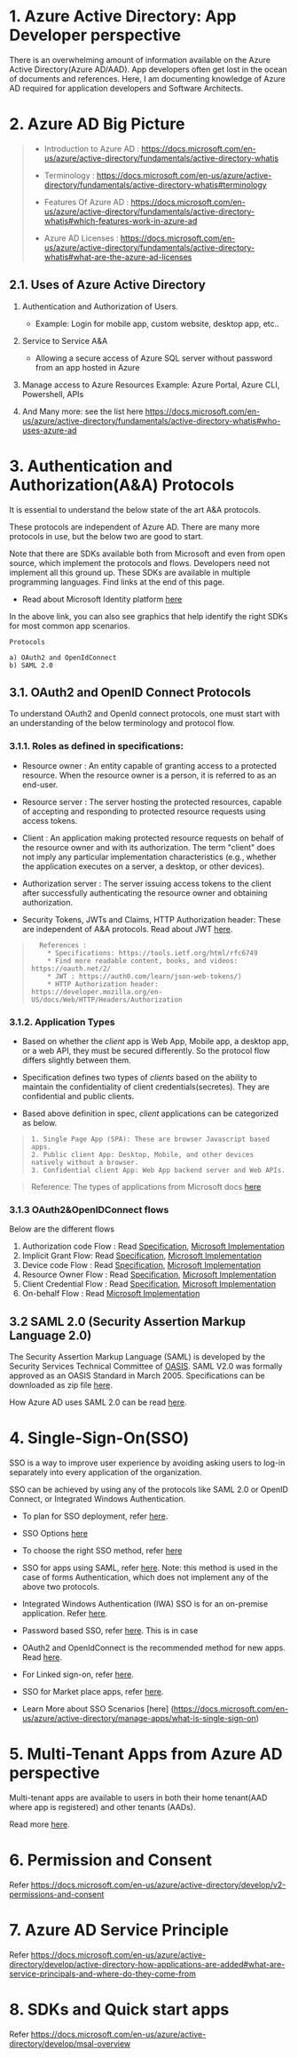 # 1. Azure Active Directory: App Developer perspective

There is an overwhelming amount of information available on the Azure Active Directory(Azure AD/AAD). App developers often get lost in the ocean of documents and references. 
Here, I am documenting knowledge of Azure AD required for application developers and Software Architects.  

# 2. Azure AD Big Picture

> * Introduction to Azure AD : https://docs.microsoft.com/en-us/azure/active-directory/fundamentals/active-directory-whatis
> 
> * Terminology : https://docs.microsoft.com/en-us/azure/active-directory/fundamentals/active-directory-whatis#terminology
> 
> * Features Of Azure AD : https://docs.microsoft.com/en-us/azure/active-directory/fundamentals/active-directory-whatis#which-features-work-in-azure-ad
> 
> * Azure AD Licenses : https://docs.microsoft.com/en-us/azure/active-directory/fundamentals/active-directory-whatis#what-are-the-azure-ad-licenses

## 2.1. Uses of Azure Active Directory
1. Authentication and Authorization of Users. 
    * Example: Login for mobile app, custom website, desktop app, etc..

2. Service to Service A&A
    * Allowing a secure access of Azure SQL server without password from an app hosted in Azure

3. Manage access to Azure Resources
    Example: Azure Portal, Azure CLI, Powershell, APIs

4. And Many more: see the list here https://docs.microsoft.com/en-us/azure/active-directory/fundamentals/active-directory-whatis#who-uses-azure-ad


# 3. Authentication and Authorization(A&A) Protocols

It is essential to understand the below state of the art A&A protocols.

These protocols are independent of Azure AD. There are many more protocols in use, but the below two are good to start.
 
Note that there are SDKs available both from Microsoft and even from open source, which implement the protocols and flows. Developers need not implement all this ground up. These SDKs are available in multiple programming languages. Find links at the end of this page.
 
* Read about Microsoft Identity platform [here](https://docs.microsoft.com/en-us/azure/active-directory/develop/v2-overview)
 
In the above link, you can also see graphics that help identify the right SDKs for most common app scenarios.
 
```
Protocols 
 
a) OAuth2 and OpenIdConnect
b) SAML 2.0

```
## 3.1. OAuth2 and OpenID Connect Protocols 
 To understand OAuth2 and OpenId connect protocols, one must start with an understanding of the below terminology and protocol flow.

### 3.1.1. Roles as defined in specifications:
* Resource owner :
      An entity capable of granting access to a protected resource.
      When the resource owner is a person, it is referred to as an
      end-user.
* Resource server : 
      The server hosting the protected resources, capable of accepting
      and responding to protected resource requests using access tokens.
* Client : 
      An application making protected resource requests on behalf of the
      resource owner and with its authorization.  The term "client" does
      not imply any particular implementation characteristics (e.g.,
      whether the application executes on a server, a desktop, or other
      devices).
* Authorization server :
      The server issuing access tokens to the client after successfully
      authenticating the resource owner and obtaining authorization.

* Security Tokens, JWTs and Claims, HTTP Authorization header:  These are independent of A&A protocols. Read about JWT [here](https://auth0.com/learn/json-web-tokens/).
      
>       References : 
>         * Specifications: https://tools.ietf.org/html/rfc6749
>         * Find more readable content, books, and videos: https://oauth.net/2/
>         * JWT : https://auth0.com/learn/json-web-tokens/)
>         * HTTP Authorization header: https://developer.mozilla.org/en-US/docs/Web/HTTP/Headers/Authorization

### 3.1.2. Application Types
* Based on whether the _client_ app is Web App, Mobile app, a desktop app, or a web API, they must be secured differently. So the protocol flow differs slightly between them. 
 
* Specification defines two types of _clients_ based on the ability to maintain the confidentiality of client credentials(secretes). They are confidential and public clients.
 
* Based above definition in spec, _client_ applications can be categorized as below.

>     1. Single Page App (SPA): These are browser Javascript based apps.
>     2. Public client App: Desktop, Mobile, and other devices natively without a browser.
>     3. Confidential client App: Web App backend server and Web APIs.
  
> Reference: The types of applications from Microsoft docs [here](https://docs.microsoft.com/en-us/azure/active-directory/develop/authentication-flows-app-scenarios#single-page-public-client-and-confidential-client-applications)

### 3.1.3 OAuth2&OpenIDConnect flows

Below are the different flows 
1. Authorization code Flow : Read [Specification](https://tools.ietf.org/html/rfc6749#section-4.1), [Microsoft Implementation](https://docs.microsoft.com/en-us/azure/active-directory/develop/v2-oauth2-auth-code-flow)
2. Implicit Grant Flow:  Read [Specification](https://tools.ietf.org/html/rfc6749#section-4.2), [Microsoft Implementation](https://docs.microsoft.com/en-us/azure/active-directory/develop/v2-oauth2-implicit-grant-flow)
3. Device code Flow : Read [Specification](https://tools.ietf.org/html/rfc8628),  [Microsoft Implementation](https://docs.microsoft.com/en-us/azure/active-directory/develop/v2-oauth2-device-code)
4. Resource Owner Flow : Read [Specification](https://tools.ietf.org/html/rfc6749#section-4.3), [Microsoft Implementation](https://docs.microsoft.com/en-us/azure/active-directory/develop/v2-oauth-ropc)
5. Client Credential Flow : Read [Specification](https://tools.ietf.org/html/rfc6749#section-4.4), [Microsoft Implementation](https://docs.microsoft.com/en-us/azure/active-directory/develop/v2-oauth2-client-creds-grant-flow)
6. On-behalf Flow : Read [Microsoft Implementation](https://docs.microsoft.com/en-us/azure/active-directory/develop/v2-oauth2-on-behalf-of-flow)

## 3.2 SAML 2.0 (Security Assertion Markup Language 2.0)

The Security Assertion Markup Language (SAML) is developed by the Security Services Technical Committee of [OASIS](https://www.oasis-open.org/org). SAML V2.0 was formally approved as an OASIS Standard in March 2005. Specifications can be downloaded as zip file [here](http://docs.oasis-open.org/security/saml/v2.0/saml-2.0-os.zip).

How Azure AD uses SAML 2.0 can be read [here](https://docs.microsoft.com/en-us/azure/active-directory/develop/active-directory-saml-protocol-reference).

# 4. Single-Sign-On(SSO)

SSO is a way to improve user experience by avoiding asking users to log-in separately into every application of the organization.

SSO can be achieved by using any of the protocols like SAML 2.0 or OpenID Connect, or Integrated Windows Authentication. 

* To plan for SSO deployment, refer [here](https://docs.microsoft.com/en-us/azure/active-directory/manage-apps/plan-sso-deployment).

* SSO Options [here](https://docs.microsoft.com/en-us/azure/active-directory/manage-apps/sso-options)

* To choose the right SSO method, refer [here](https://docs.microsoft.com/en-us/azure/active-directory/manage-apps/sso-options#choosing-a-single-sign-on-method)

* SSO for apps using SAML, refer [here](https://docs.microsoft.com/en-us/azure/active-directory/manage-apps/sso-options#saml-sso). Note: this method is used in the case of forms Authentication, which does not implement any of the above two protocols.

* Integrated Windows Authentication (IWA) SSO is for an on-premise application. Refer [here](https://docs.microsoft.com/en-us/azure/active-directory/manage-apps/sso-options#integrated-windows-authentication-iwa-sso). 

* Password based SSO, refer [here](https://docs.microsoft.com/en-us/azure/active-directory/manage-apps/sso-options#password-based-sso). This is in case 

* OAuth2 and OpenIdConnect is the recommended method for new apps. Read [here](https://docs.microsoft.com/en-us/azure/active-directory/manage-apps/sso-options#openid-connect-and-oauth).

* For Linked sign-on, refer [here](https://docs.microsoft.com/en-us/azure/active-directory/manage-apps/configure-linked-sign-on).

* SSO for Market place apps, refer [here](https://docs.microsoft.com/en-us/azure/active-directory/manage-apps/one-click-sso-tutorial).

* Learn More about SSO Scenarios [here] (https://docs.microsoft.com/en-us/azure/active-directory/manage-apps/what-is-single-sign-on)


# 5. Multi-Tenant Apps from Azure AD perspective
Multi-tenant apps are available to users in both their home tenant(AAD where app is registered) and other tenants (AADs).

Read more [here](https://docs.microsoft.com/en-us/azure/active-directory/develop/single-and-multi-tenant-apps).

# 6. Permission and Consent
Refer https://docs.microsoft.com/en-us/azure/active-directory/develop/v2-permissions-and-consent

# 7. Azure AD Service Principle

Refer https://docs.microsoft.com/en-us/azure/active-directory/develop/active-directory-how-applications-are-added#what-are-service-principals-and-where-do-they-come-from


# 8. SDKs and Quick start apps

Refer https://docs.microsoft.com/en-us/azure/active-directory/develop/msal-overview



